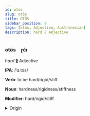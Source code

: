 ```yaml
---
id: otös
slug: otös
title: OTÖS
sidebar_position: 9
tags: [otös, Adjective, Austronesian]
description: hard § Adjective
---
```


### otös&emsp;<span kind="abugida">ɽćı</span>

*hard* **§** Adjective

**IPA**: /ˈɑ.tos/

**Verb**: to be hard/rigid/stiff

**Noun**: hardness/rigidness/stiffness

**Modifier**: hard/rigid/stiff

<details>
    <summary>Origin</summary>
    Javanese atos /atos/<br/>
    <em>Austronesian Language Family</em>
</details>
